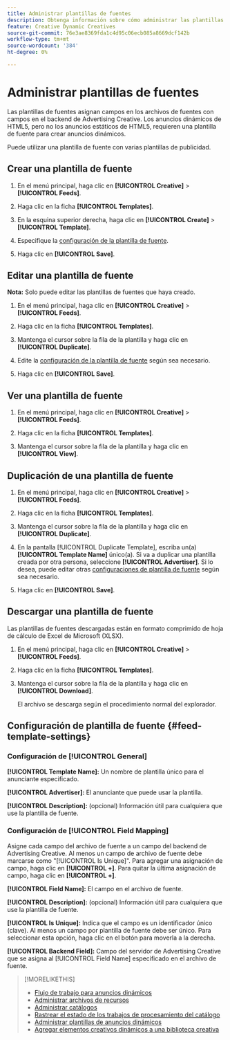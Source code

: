 ```yaml
---
title: Administrar plantillas de fuentes
description: Obtenga información sobre cómo administrar las plantillas de fuentes.
feature: Creative Dynamic Creatives
source-git-commit: 76e3ae8369fda1c4d95c06ecb085a8669dcf142b
workflow-type: tm+mt
source-wordcount: '384'
ht-degree: 0%

---
```


# Administrar plantillas de fuentes

<!-- I have a "Retail" feed template that was created by rkarthik@adobe. Ask product if this is available to all clients or just internal.  -->

<!-- We have a finite set of supported fields on the backend. I need to include that info in an appendix. -->

Las plantillas de fuentes asignan campos en los archivos de fuentes con campos en el backend de Advertising Creative. Los anuncios dinámicos de HTML5, pero no los anuncios estáticos de HTML5, requieren una plantilla de fuente para crear anuncios dinámicos.

Puede utilizar una plantilla de fuente con varias plantillas de publicidad.

## Crear una plantilla de fuente

1. En el menú principal, haga clic en **[!UICONTROL Creative]** > **[!UICONTROL Feeds]**.

1. Haga clic en la ficha **[!UICONTROL Templates]**.

1. En la esquina superior derecha, haga clic en **[!UICONTROL Create]** > **[!UICONTROL Template]**.

1. Especifique la [configuración de la plantilla de fuente](#feed-template-settings).

1. Haga clic en **[!UICONTROL Save]**.

## Editar una plantilla de fuente

**Nota:** Solo puede editar las plantillas de fuentes que haya creado.

1. En el menú principal, haga clic en **[!UICONTROL Creative]** > **[!UICONTROL Feeds]**.

1. Haga clic en la ficha **[!UICONTROL Templates]**.

1. Mantenga el cursor sobre la fila de la plantilla y haga clic en **[!UICONTROL Duplicate]**.

1. Edite la [configuración de la plantilla de fuente](#feed-template-settings) según sea necesario.

1. Haga clic en **[!UICONTROL Save]**.

## Ver una plantilla de fuente

1. En el menú principal, haga clic en **[!UICONTROL Creative]** > **[!UICONTROL Feeds]**.

1. Haga clic en la ficha **[!UICONTROL Templates]**.

1. Mantenga el cursor sobre la fila de la plantilla y haga clic en **[!UICONTROL View]**.

## Duplicación de una plantilla de fuente

1. En el menú principal, haga clic en **[!UICONTROL Creative]** > **[!UICONTROL Feeds]**.

1. Haga clic en la ficha **[!UICONTROL Templates]**.

1. Mantenga el cursor sobre la fila de la plantilla y haga clic en **[!UICONTROL Duplicate]**.

1. En la pantalla [!UICONTROL Duplicate Template], escriba un(a) **[!UICONTROL Template Name]** único(a). Si va a duplicar una plantilla creada por otra persona, seleccione **[!UICONTROL Advertiser]**. Si lo desea, puede editar otras [configuraciones de plantilla de fuente](#feed-template-settings) según sea necesario.

1. Haga clic en **[!UICONTROL Save]**.

## Descargar una plantilla de fuente

Las plantillas de fuentes descargadas están en formato comprimido de hoja de cálculo de Excel de Microsoft (XLSX).

1. En el menú principal, haga clic en **[!UICONTROL Creative]** > **[!UICONTROL Feeds]**.

1. Haga clic en la ficha **[!UICONTROL Templates]**.

1. Mantenga el cursor sobre la fila de la plantilla y haga clic en **[!UICONTROL Download]**.

   El archivo se descarga según el procedimiento normal del explorador.

## Configuración de plantilla de fuente {#feed-template-settings}

### Configuración de [!UICONTROL General]

**[!UICONTROL Template Name]:** Un nombre de plantilla único para el anunciante especificado.

**[!UICONTROL Advertiser]:** El anunciante que puede usar la plantilla.

**[!UICONTROL Description]:** (opcional) Información útil para cualquiera que use la plantilla de fuente.

### Configuración de [!UICONTROL Field Mapping]

Asigne cada campo del archivo de fuente a un campo del backend de Advertising Creative.<!-- Check w/product: What is displayed where in the UI/reports and published ads? --> Al menos un campo de archivo de fuente debe marcarse como &quot;[!UICONTROL Is Unique]&quot;. Para agregar una asignación de campo, haga clic en **[!UICONTROL +]**. Para quitar la última asignación de campo, haga clic en **[!UICONTROL +]**.

**[!UICONTROL Field Name]:** El campo en el archivo de fuente.

**[!UICONTROL Description]:** (opcional) Información útil para cualquiera que use la plantilla de fuente.

**[!UICONTROL Is Unique]:** Indica que el campo es un identificador único (clave). Al menos un campo por plantilla de fuente debe ser único. Para seleccionar esta opción, haga clic en el botón para moverla a la derecha.<!-- **Note: The unique identifier is different from the feed "trigger" in experience settings. -->

**[!UICONTROL Backend Field]:** Campo del servidor de Advertising Creative que se asigna al [!UICONTROL Field Name] especificado en el archivo de fuente.

>[!MORELIKETHIS]
>
>* [Flujo de trabajo para anuncios dinámicos](/help/creative/introduction/workflow-dynamic-ads.md)
>* [Administrar archivos de recursos](/help/creative/feeds/asset-manage.md)
>* [Administrar catálogos](/help/creative/feeds/catalog-manage.md)
>* [Rastrear el estado de los trabajos de procesamiento del catálogo](/help/creative/feeds/job-status-track.md)
>* [Administrar plantillas de anuncios dinámicos](/help/creative/ad-templates/ad-template-manage.md)
>* [Agregar elementos creativos dinámicos a una biblioteca creativa](/help/creative/creative-libraries/creative-add-dynamic.md)
